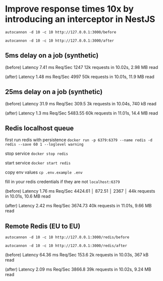 # Improve response times 10x by introducing an interceptor in NestJS


`autocannon -d 10 -c 10 http://127.0.0.1:3000/before`

`autocannon -d 10 -c 10 http://127.0.0.1:3000/after`

## 5ms delay on a job (synthetic)

(before)
Latency 7.41 ms
Req/Sec  1247
12k requests in 10.02s, 2.98 MB read

(after)
Latency 1.48 ms
Req/Sec 4997
50k requests in 10.01s, 11.9 MB read


## 25ms delay on a job (synthetic)

(before)
Latency 31.9 ms
Req/Sec 309.5
3k requests in 10.04s, 740 kB read

(after)
Latency 1.3 ms
Req/Sec 5483.55
60k requests in 11.01s, 14.4 MB read


## Redis localhost queue

first run redis with persistence
`docker run -p 6379:6379 --name redis -d redis --save 60 1 --loglevel warning`

stop service
`docker stop redis`

start service
`docker start redis`

copy env values
`cp .env.example .env`

fill in your redis credentials if they are not `localhost:6379`

(before)
Latency 1.76 ms
Req/Sec 4424.61 │ 872.51 │ 2367   │
44k requests in 10.01s, 10.6 MB read

(after)
Latency 2.42 ms
Req/Sec 3674.73
40k requests in 11.01s, 9.66 MB read


## Remote Redis (EU to EU)

`autocannon -d 10 -c 10 http://127.0.0.1:3000/redis/before`

`autocannon -d 10 -c 10 http://127.0.0.1:3000/redis/after`

(before)
Latency 64.36 ms
Req/Sec 153.6
2k requests in 10.03s, 367 kB read


(after)
Latency 2.09 ms
Req/Sec 3866.8
39k requests in 10.02s, 9.24 MB read
